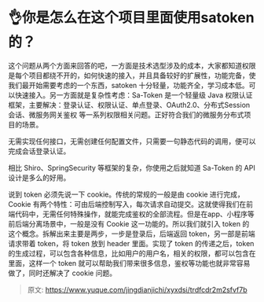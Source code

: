 # 👌你是怎么在这个项目里面使用satoken的？

这个问题从两个方面来回答的吧，一方面是技术选型涉及的成本，大家都知道权限是每个项目都绕不开的，如何快速的接入，并且具备较好的扩展性，功能完备，使我们最开始需要考虑的一个东西，satoken 十分轻量，功能齐全，学习成本低。可以快速接入。另一方面就是复杂性考虑：Sa-Token 是一个轻量级 Java 权限认证框架，主要解决：登录认证、权限认证、单点登录、OAuth2.0、分布式Session会话、微服务网关鉴权 等一系列权限相关问题。正好符合我们的微服务分布式项目的场景。

无需实现任何接口，无需创建任何配置文件，只需要一句静态代码的调用，便可以完成会话登录认证。

相比 Shiro、SpringSecurity 等框架的复杂，你使用之后就知道 Sa-Token 的 API 设计是多么的好用。



说到 token 必须先说一下 cookie。传统的常规的一般是由 cookie 进行完成，Cookie 有两个特性：可由后端控制写入，每次请求自动提交。这就使得我们在前端代码中，无需任何特殊操作，就能完成鉴权的全部流程。但是在app、小程序等前后端分离场景中，一般是没有 Cookie 这一功能的。所以我们就引入 token 的这个概念。拆解出来主要是两步，一步是登录后，后端返回 token，另一部是前端请求带着 token，将 token 放到 header 里面。实现了 token 的传递之后，token 的生成过程，可以包含各种信息，比如用户的用户名，相关的权限，都可以包含在里面，这样一个 token 就可以帮助我们带来很多信息，鉴权等功能也就非常容易做了，同时还解决了 cookie 问题。



> 原文: <https://www.yuque.com/jingdianjichi/xyxdsi/trdfcdr2m2sfvf7b>